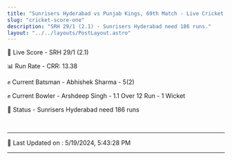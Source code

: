 ```yaml
---
title: "Sunrisers Hyderabad vs Punjab Kings, 69th Match - Live Cricket Score"
slug: "cricket-score-one"
description: "SRH 29/1 (2.1) - Sunrisers Hyderabad need 186 runs."
layout: "../../layouts/PostLayout.astro"
---
```


🔴 Live Score - SRH 29/1 (2.1)  

📊 Run Rate - CRR: 13.38  

✊ Current Batsman - Abhishek Sharma - 5(2)  

✊ Current Bowler - Arshdeep Singh - 1.1 Over 12 Run - 1 Wicket  

📑 Status - Sunrisers Hyderabad need 186 runs

<br />

***

📝 Last Updated on : 5/19/2024, 5:43:28 PM

***

